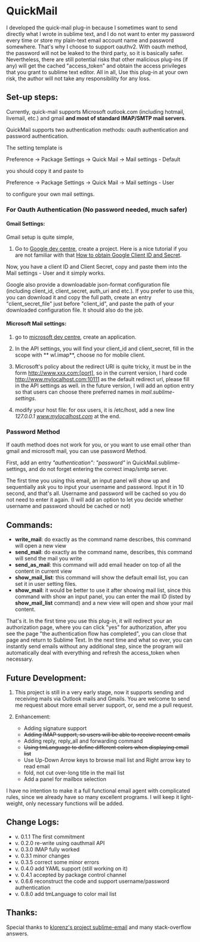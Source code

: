 # QuickMail

I developed the quick-mail plug-in because I sometimes want to send directly what I wrote in sublime text, and I do not want to enter my password every time or store my plain-text email account name and password somewhere. That's why I choose to support oauthv2. With oauth method, the password will not be leaked to the third party, so it is basically safer. Nevertheless, there are still potential risks that other malicious plug-ins (if any) will get the cached "access_token" and obtain the access privileges that you grant to sublime text editor. All in all, Use this plug-in at your own risk, the author will not take any responsibility for any loss.  

## Set-up steps:

Currently, quick-mail supports Microsoft outlook.com (including hotmail, livemail, etc.) and gmail **and most of standard IMAP/SMTP mail servers**.

QuickMail supports two authentication methods: oauth authentication and password authentication.


The setting template is

Preference -> Package Settings -> Quick Mail -> Mail settings - Default

 you should copy it and paste to

Preference -> Package Settings -> Quick Mail -> Mail settings - User

to configure your own mail settings.

### For Oauth Authentication (No password needed, much safer)



#### Gmail Settings:

Gmail setup is quite simple, 

1. Go to [Google dev centre](https://console.developers.google.com/project), create a project. Here is a nice tutorial if you are not familiar with that [How to obtain Google Client ID and Secret](https://www.youtube.com/watch?v=o425vQXpigw).

Now, you have a client ID and Client Secret, copy and paste them into the Mail settings - User and it simply works.

Google also provide a downloadable json-format configuration file (including client_id, client_secret, auth_uri and etc.). If you prefer to use this, you can download it and copy the full path, create an entry "client_secret_file" just before "client_id", and paste the path of your downloaded configuration file. It should also do the job.


####  Microsoft Mail settings:

1. go to [microsoft dev centre](https://account.live.com/developers/applications/index), create an application.

2. In the API settings, you will find your client_id and client_secret, fill in the scope with ** wl.imap**, choose no for mobile client.

3. Microsoft's policy about the redirect URI is quite tricky, it must be in the form http://www.xxx.com:[port], so in the current version, I hard code http://www.mylocalhost.com:10111 as the default redirect url, please fill in the API settings as well. in the future version,  I will add an option entry so that users can choose there preferred names in *mail.sublime-settings*.

4. modify your host file: for osx users, it is /etc/host, add a new line *127.0.0.1  www.mylocalhost.com* at the end.


### Password Method 

If oauth method does not work for you, or you want to use email other than gmail and microsoft mail, you can use password Method.

First, add an entry *"authentication": "password"* in QuickMail.sublime-settings, and do not forget entering the correct imap/smtp server.

The first time you using this email, an input panel will show up and sequentially ask you to input your username and password. Input it in 10 second, and that's all. Username and password will be cached so you do not need to enter it again. (I will add an option to let you decide whether username and password should be cached or not)


##  Commands:

- **write_mail**: do exactly as the command name describes, this command will open a new view
- **send_mail**:  do exactly as the command name, describes, this command will send the mail you write
- **send_as_mail**: this command will add email header on top of all the content in current view
- **show_mail_list**: this command will show the default email list, you can set it in user setting files.
- **show_mail**: it would be better to use it after showing mail list, since this command with show an input panel, you can enter the mail ID (listed by **show_mail_list** command) and a new view will open and show your mail content.

That's it. In the first time you use this plug-in, it will redirect your an authorization page, where you can click "yes" for authorization, after you see the page "the authentication flow has completed", you can close that page and return to Sublime Text. In the next time and what so ever, you can instantly send emails without any additional step, since the program will automatically deal with everything and refresh the access_token when necessary. 

## Future Development:

1. This project is still in a very early stage, now it supports sending and receiving mails via Outlook mails and Gmails. You are welcome to send me request about more email server support, or, send me a pull request. 

2. Enhancement: 
   - Adding signature support
   - ~~Adding IMAP support, so users will be able to receive recent emails~~
   - Adding reply, reply_all and forwarding command
   - ~~Using tmLanguage to define different colors when displaying email list~~
   - Use Up-Down Arrow keys to browse mail list and Right arrow key to read email
   - fold, not cut over-long title in the mail list
   - Add a panel for mailbox selection

I have no intention to make it a full functional email agent with complicated rules, since we already have so many excellent programs. I will keep it light-weight, only necessary functions will be added.

## Change Logs:

- v. 0.1.1 The first commitment
- v. 0.2.0 re-write using oauthmail API
- v. 0.3.0 IMAP fully worked
- v. 0.3.1 minor changes
- v. 0.3.5 correct some minor errors
- v. 0.4.0 add YAML support (still working on it)
- v. 0.4.1 accepted by package control channel
- v. 0.6.6 reconstruct the code and support username/password authentication
- v. 0.8.0 add tmLanguage to color mail list

## Thanks:

Special thanks to [klorenz's project sublime-email](https://bitbucket.org/klorenz/sublimeemail/) and many stack-overflow answers.

